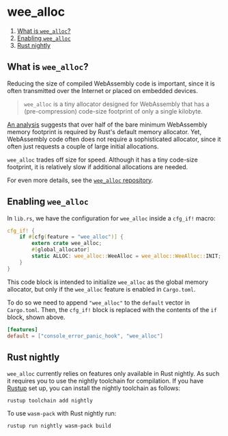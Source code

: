 # wee_alloc

1. [What is `wee_alloc`?](#what-is-wee_alloc)
2. [Enabling `wee_alloc`](#enabling-wee_alloc)
3. [Rust nightly](#rust-nightly)

## What is `wee_alloc`?

Reducing the size of compiled WebAssembly code is important, since it is often transmitted over the Internet or placed on embedded devices.

> `wee_alloc` is a tiny allocator designed for WebAssembly that has a (pre-compression) code-size footprint of only a single kilobyte.

[An analysis](http://fitzgeraldnick.com/2018/02/09/wee-alloc.html) suggests that over half of the bare minimum WebAssembly memory footprint is required by Rust's default memory allocator. Yet, WebAssembly code often does not require a sophisticated allocator, since it often just requests a couple of large initial allocations.

`wee_alloc` trades off size for speed. Although it has a tiny code-size footprint, it is relatively slow if additional allocations are needed.

For even more details, see the [`wee_alloc` repository](https://github.com/rustwasm/wee_alloc).

## Enabling `wee_alloc`

In `lib.rs`, we have the configuration for `wee_alloc` inside a `cfg_if!` macro:

```rust
cfg_if! {
    if #[cfg(feature = "wee_alloc")] {
        extern crate wee_alloc;
        #[global_allocator]
        static ALLOC: wee_alloc::WeeAlloc = wee_alloc::WeeAlloc::INIT;
    }
}
```

This code block is intended to initialize `wee_alloc` as the global memory allocator, but only if the `wee_alloc` feature is enabled in `Cargo.toml`.

To do so we need to append `"wee_alloc"` to the `default` vector in `Cargo.toml`. Then, the `cfg_if!` block is replaced with the contents of the `if` block, shown above.

```toml
[features]
default = ["console_error_panic_hook", "wee_alloc"]
```

## Rust nightly

`wee_alloc` currently relies on features only available in Rust nightly. As such it requires you to use the nightly toolchain for compilation. If you have [Rustup](https://rustup.rs/) set up, you can install the nightly toolchain as follows:

```
rustup toolchain add nightly
```

To use `wasm-pack` with Rust nightly run:

```
rustup run nightly wasm-pack build
```
